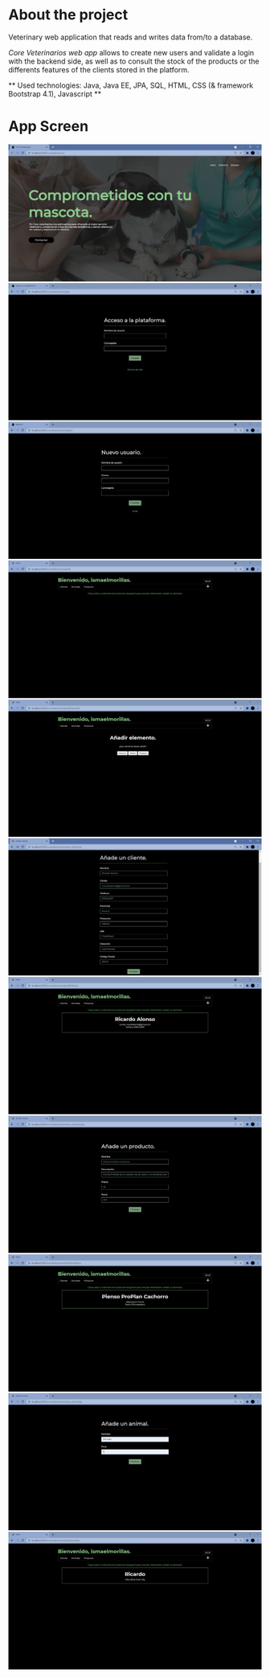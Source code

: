 # About the project

Veterinary web application that reads and writes data from/to a database.

*Core Veterinarios web app* allows to create new users and validate a login with the backend side, as well as to consult the stock of the products or the differents features of the clients stored in the platform.

** Used technologies: Java, Java EE, JPA, SQL, HTML, CSS (& framework Bootstrap 4.1), Javascript **

# App Screen
![inicio_sesion](images/1.png)
![registro](images/2.png)
![panel_usuario](images/3.png)
![nuevo_lanzamiento](images/4.png)
![nuevo_lanzamiento_2](images/5.png)
![nuevo_lanzamiento_3](images/6.png)
![inicio_sesion](images/7.png)
![registro](images/8.png)
![panel_usuario](images/9.png)
![nuevo_lanzamiento](images/10.png)
![nuevo_lanzamiento_2](images/11.png)
